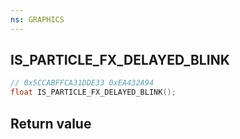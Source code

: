 ```yaml
---
ns: GRAPHICS
---
```

## IS_PARTICLE_FX_DELAYED_BLINK

```c
// 0x5CCABFFCA31DDE33 0xEA432A94
float IS_PARTICLE_FX_DELAYED_BLINK();
```


## Return value

